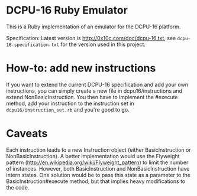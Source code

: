 DCPU-16 Ruby Emulator
=====================
This is a Ruby implementation of an emulator for the DCPU-16 platform.

Specification: Latest version is http://0x10c.com/doc/dcpu-16.txt, see `dcpu-16-specification.txt` for the version used in this project.

How-to: add new instructions
============================
If you want to extend the current DCPU-16 specification and add your own instructions, you can simply create a new file in dcpu16/instructions and extend
NonBasicInstruction. You then have to implement the #execute method, add your instruction to the instruction set in `dcpu16/instruction_set.rb` and you're good to go.

Caveats
=======
Each instruction leads to a new Instruction object (either BasicInstruction or NonBasicInstruction). A better implementation would use the Flyweight pattern (http://en.wikipedia.org/wiki/Flyweight_pattern)
to limit the number of instances. However, both BasicInstruction and NonBasicInstruction have intern states. One solution would be to pass this state as a parameter to the BasicInstruction#execute method, but
that implies heavy modifications to the code.
